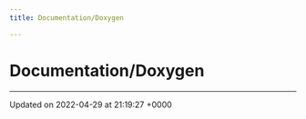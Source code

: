 ```yaml
---
title: Documentation/Doxygen

---
```


# Documentation/Doxygen








-------------------------------

Updated on 2022-04-29 at 21:19:27 +0000
